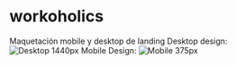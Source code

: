 # workoholics
Maquetación mobile y desktop de landing
Desktop design:
![Desktop 1440px](https://user-images.githubusercontent.com/113461287/223144773-335b58ae-f4e5-445e-84e8-40952bac8889.jpg)
Mobile Design:
![Mobile 375px](https://user-images.githubusercontent.com/113461287/223144838-66a9e166-f30c-429e-bda6-37fa0f195f5e.jpg)
